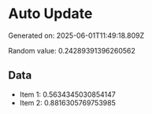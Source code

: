 # Auto Update

Generated on: 2025-06-01T11:49:18.809Z

Random value: 0.24289391396260562

## Data

- Item 1: 0.5634345030854147
- Item 2: 0.8816305769753985